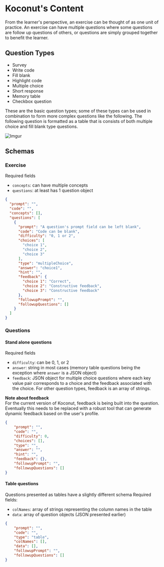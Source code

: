 # Koconut's Content

From the learner's perspective, an exercise can be thought of as one unit of practice. An exercise can have multiple questions
where some questions are follow up questions of others, or questions are simply grouped together to benefit the learner.

## Question Types
* Survey
* Write code
* Fill blank
* Highlight code
* Multiple choice
* Short response
* Memory table
* Checkbox question

These are the basic question types; some of these types can be used in combination to form more complex questions like 
the following. The following question is formatted as a table that is consists of both multiple choice and fill blank type
questions. 

![Imgur](https://i.imgur.com/KFvpWQR.png)

## Schemas

### Exercise
Required fields
* `concepts`: can have multiple concepts
* `questions`: at least has 1 question object

```JSON
{
  "prompt": "",
  "code": "",
  "concepts": [],
  "questions": [
    {
      "prompt": "A question's prompt field can be left blank",
      "code": "Code can be blank",
      "difficulty": "0, 1 or 2",
      "choices": [
        "choice 1",
        "choice 2",
        "choice 3"
      ],
      "type": "multipleChoice",
      "answer": "choice1",
      "hint": "",
      "feedback": {
        "choice 1": "Correct",
        "choice 2": "Constructive feedback",
        "choice 3": "Constructive feedback"
      },
      "followupPrompt": "",
      "followupQuestions": []
    }
  ]
}
```

### Questions

#### Stand alone questions
Required fields
* `difficulty`: can be 0, 1, or 2
* `answer`: string in most cases (memory table questions being the exception where `answer` is a JSON object)
* `feedback`: JSON object for multiple choice questions where each key value pair corresponds to a choice and the 
feedback associated with the choice. For other question types, feedback is an array of strings.

__Note about feedback__ <br/>
For the current version of Koconut, feedback is being built into the question. Eventually this 
needs to be replaced with a robust tool that can generate dynamic feedback based on the user's profile.
```JSON
{
    "prompt": "",
    "code": "",
    "difficulty": 0,
    "choices": [],
    "type": "",
    "answer": "",
    "hint": "",
    "feedback": {},
    "followupPrompt": "",
    "followupQuestions": []
}

```

#### Table questions
Questions presented as tables have a slightly different schema
Required fields:
* `colNames`: array of strings representing the column names in the table
* `data`: array of question objects (JSON presented earlier)

```JSON
{
    "prompt": "",
    "code": "",
    "type": "table",
    "colNames": [],
    "data": [],
    "followupPrompt": "",
    "followupQuestions": []
}

```
